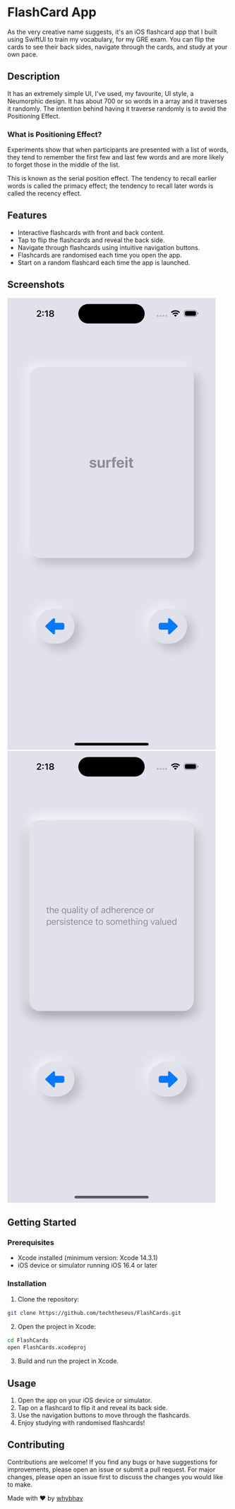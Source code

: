 # FlashCard App

As the very creative name suggests, it's an iOS flashcard app that I built using SwiftUI to train my vocabulary, for my GRE exam. You can flip the cards to see their back sides, navigate through the cards, and study at your own pace.

## Description

It has an extremely simple UI, I've used, my favourite, UI style, a Neumorphic design. It has about 700 or so words in a array and it traverses it randomly. The intention behind having it traverse randomly is to avoid the Positioning Effect.

### What is Positioning Effect?

Experiments show that when participants are presented with a list of words, they tend to remember the first few and last few words and are more likely to forget those in the middle of the list.

This is known as the serial position effect. The tendency to recall earlier words is called the primacy effect; the tendency to recall later words is called the recency effect.

## Features

- Interactive flashcards with front and back content.
- Tap to flip the flashcards and reveal the back side.
- Navigate through flashcards using intuitive navigation buttons.
- Flashcards are randomised each time you open the app.
- Start on a random flashcard each time the app is launched.

## Screenshots

![Screenshot 1](/screenshots/screenshot1.png)
![Screenshot 2](/screenshots/screenshot2.png)

## Getting Started

### Prerequisites

- Xcode installed (minimum version: Xcode 14.3.1)
- iOS device or simulator running iOS 16.4 or later

### Installation

1. Clone the repository:

```bash
git clone https://github.com/techtheseus/FlashCards.git
```

2. Open the project in Xcode:

```bash
cd FlashCards
open FlashCards.xcodeproj
```

3. Build and run the project in Xcode.

## Usage

1. Open the app on your iOS device or simulator.
2. Tap on a flashcard to flip it and reveal its back side.
3. Use the navigation buttons to move through the flashcards.
4. Enjoy studying with randomised flashcards!

## Contributing

Contributions are welcome! If you find any bugs or have suggestions for improvements, please open an issue or submit a pull request. For major changes, please open an issue first to discuss the changes you would like to make.

Made with ❤️ by [whybhav](https://github.com/techtheseus)
